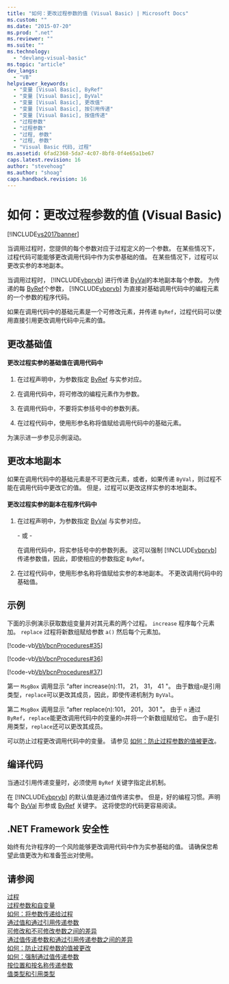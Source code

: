 ```yaml
---
title: "如何：更改过程参数的值 (Visual Basic) | Microsoft Docs"
ms.custom: ""
ms.date: "2015-07-20"
ms.prod: ".net"
ms.reviewer: ""
ms.suite: ""
ms.technology: 
  - "devlang-visual-basic"
ms.topic: "article"
dev_langs: 
  - "VB"
helpviewer_keywords: 
  - "变量 [Visual Basic], ByRef"
  - "变量 [Visual Basic], ByVal"
  - "变量 [Visual Basic], 更改值"
  - "变量 [Visual Basic], 按引用传递"
  - "变量 [Visual Basic], 按值传递"
  - "过程参数"
  - "过程参数"
  - "过程, 参数"
  - "过程, 参数"
  - "Visual Basic 代码, 过程"
ms.assetid: 6fad2368-5da7-4c07-8bf8-0f4e65a1be67
caps.latest.revision: 16
author: "stevehoag"
ms.author: "shoag"
caps.handback.revision: 16
---
```

# 如何：更改过程参数的值 (Visual Basic)
[!INCLUDE[vs2017banner](../../../../visual-basic/includes/vs2017banner.md)]

当调用过程时，您提供的每个参数对应于过程定义的一个参数。  在某些情况下，过程代码可能能够更改调用代码中作为实参基础的值。  在某些情况下，过程可以更改实参的本地副本。  
  
 当调用过程时， [!INCLUDE[vbprvb](../../../../csharp/programming-guide/concepts/linq/includes/vbprvb-md.md)] 进行传递 [ByVal](../../../../visual-basic/language-reference/modifiers/byval.md)的本地副本每个参数。  为传递的每 [ByRef](../../../../visual-basic/language-reference/modifiers/byref.md)个参数， [!INCLUDE[vbprvb](../../../../csharp/programming-guide/concepts/linq/includes/vbprvb-md.md)] 为直接对基础调用代码中的编程元素的一个参数的程序代码。  
  
 如果在调用代码中的基础元素是一个可修改元素，并传递 `ByRef`，过程代码可以使用直接引用更改调用代码中元素的值。  
  
## 更改基础值  
  
#### 更改过程实参的基础值在调用代码中  
  
1.  在过程声明中，为参数指定 [ByRef](../../../../visual-basic/language-reference/modifiers/byref.md) 与实参对应。  
  
2.  在调用代码中，将可修改的编程元素作为参数。  
  
3.  在调用代码中，不要将实参括号中的参数列表。  
  
4.  在过程代码中，使用形参名称将值赋给调用代码中的基础元素。  
  
 为演示进一步参见示例滚动。  
  
## 更改本地副本  
 如果在调用代码中的基础元素是不可更改元素，或者，如果传递 `ByVal`，则过程不能在调用代码中更改它的值。  但是，过程可以更改这样实参的本地副本。  
  
#### 更改过程实参的副本在程序代码中  
  
1.  在过程声明中，为参数指定 [ByVal](../../../../visual-basic/language-reference/modifiers/byval.md) 与实参对应。  
  
     \- 或 \-  
  
     在调用代码中，将实参括号中的参数列表。  这可以强制 [!INCLUDE[vbprvb](../../../../csharp/programming-guide/concepts/linq/includes/vbprvb-md.md)] 传递参数值，因此，即使相应的参数指定 `ByRef`。  
  
2.  在过程代码中，使用形参名称将值赋给实参的本地副本。  不更改调用代码中的基础值。  
  
## 示例  
 下面的示例演示获取数组变量并对其元素的两个过程。  `increase` 程序每个元素加。  `replace` 过程将新数组赋给参数 `a()` 然后每个元素加。  
  
 [!code-vb[VbVbcnProcedures#35](../../../../visual-basic/programming-guide/language-features/procedures/codesnippet/visualbasic/how-to-change-the-value-_1.vb)]  
  
 [!code-vb[VbVbcnProcedures#36](../../../../visual-basic/programming-guide/language-features/procedures/codesnippet/visualbasic/how-to-change-the-value-_2.vb)]  
  
 [!code-vb[VbVbcnProcedures#37](../../../../visual-basic/programming-guide/language-features/procedures/codesnippet/visualbasic/how-to-change-the-value-_3.vb)]  
  
 第一 `MsgBox` 调用显示 “after increase\(n\):11， 21， 31， 41 "。  由于数组`n`是引用类型，`replace`可以更改其成员，因此，即使传递机制为 `ByVal`。  
  
 第二 `MsgBox` 调用显示 “after replace\(n\):101， 201， 301 "。  由于 `n` 通过 `ByRef`，`replace`能更改调用代码中的变量的`n`并将一个新数组赋给它。  由于`n`是引用类型，`replace`还可以更改其成员。  
  
 可以防止过程更改调用代码中的变量。  请参见 [如何：防止过程参数的值被更改](../../../../visual-basic/programming-guide/language-features/procedures/how-to-protect-a-procedure-argument-against-value-changes.md)。  
  
## 编译代码  
 当通过引用传递变量时，必须使用 `ByRef` 关键字指定此机制。  
  
 在 [!INCLUDE[vbprvb](../../../../csharp/programming-guide/concepts/linq/includes/vbprvb-md.md)] 的默认值是通过值传递实参。  但是，好的编程习惯。声明每个 [ByVal](../../../../visual-basic/language-reference/modifiers/byval.md) 形参或 [ByRef](../../../../visual-basic/language-reference/modifiers/byref.md) 关键字。  这将使您的代码更容易阅读。  
  
## .NET Framework 安全性  
 始终有允许程序的一个风险能够更改调用代码中作为实参基础的值。  请确保您希望此值更改为和准备签出对使用。  
  
## 请参阅  
 [过程](../../../../visual-basic/programming-guide/language-features/procedures/index.md)   
 [过程参数和自变量](../../../../visual-basic/programming-guide/language-features/procedures/procedure-parameters-and-arguments.md)   
 [如何：将参数传递给过程](../../../../visual-basic/programming-guide/language-features/procedures/how-to-pass-arguments-to-a-procedure.md)   
 [通过值和通过引用传递参数](../../../../visual-basic/programming-guide/language-features/procedures/passing-arguments-by-value-and-by-reference.md)   
 [可修改和不可修改参数之间的差异](../../../../visual-basic/programming-guide/language-features/procedures/differences-between-modifiable-and-nonmodifiable-arguments.md)   
 [通过值传递参数和通过引用传递参数之间的差异](../../../../visual-basic/programming-guide/language-features/procedures/differences-between-passing-an-argument-by-value-and-by-reference.md)   
 [如何：防止过程参数的值被更改](../../../../visual-basic/programming-guide/language-features/procedures/how-to-protect-a-procedure-argument-against-value-changes.md)   
 [如何：强制通过值传递参数](../../../../visual-basic/programming-guide/language-features/procedures/how-to-force-an-argument-to-be-passed-by-value.md)   
 [按位置和按名称传递参数](../../../../visual-basic/programming-guide/language-features/procedures/passing-arguments-by-position-and-by-name.md)   
 [值类型和引用类型](../../../../visual-basic/programming-guide/language-features/data-types/value-types-and-reference-types.md)
